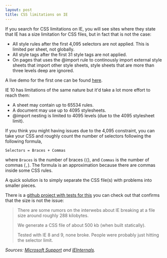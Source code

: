 ```yaml
---
layout: post
title: CSS limitations on IE
---
```


If you search for CSS limitations on IE, you will see sites where they state that IE has a size limitation for CSS files, but in fact that is not the case:

- All style rules after the first 4,095 selectors are not applied. This is limited per sheet, not globally.
- All style tags after the first 31 style tags are not applied.
- On pages that uses the @import rule to continously import external style sheets that import other style sheets, style sheets that are more than three levels deep are ignored.

A live demo for the first one can be found <a href="http://demos.telerik.com/testcases/4095issues.html">here</a>.

IE 10 has limitations of the same nature but it'd take a lot more effort to reach them:

- A sheet may contain up to 65534 rules.
- A document may use up to 4095 stylesheets.
- @import nesting is limited to 4095 levels (due to the 4095 stylesheet limit).

If you think you might having issues due to the 4,095 constraint, you can take your CSS and roughly count the number of selectors following the following formula,

```
Selectors = Braces + Commas
```

where `Braces` is the number of braces (`{`), and `Commas` is the number of commas (`,`). The formula is an approximation because there are commas inside some CSS rules.

A quick solution is to simply separate the CSS file(s) with problems into smaller pieces.

There is a <a href="https://github.com/makandra/ie-css-test">github project with tests for this</a> you can check out that confirms that the size is not the issue:

> There are some rumors on the interwebs about IE breaking at a file size around roughly 288 kilobytes.
>
> We generate a CSS file of about 500 kb (when built statically).
>
> Tested with IE 8 and 9, none broke. People were probably just hitting the selector limit.

_Sources: <a href="http://support.microsoft.com/kb/262161">Microsoft Support</a> and <a href="http://blogs.msdn.com/b/ieinternals/archive/2011/05/14/10164546.aspx">IEInternals</a>._
